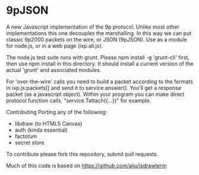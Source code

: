 9pJSON
======

A new Javascript implementation of the 9p protocol.
Unlike most other implementations this one decouples the marshalling.
In this way we can put classic 9p2000 packets on the wire,
or JSON (9pJSON). Use as a module for node.js, or in a web page 
(ixp.all.js).

The node.js test suite runs with grunt. Please npm install -g 'grunt-cli' first,
then use npm install in this directory. It should install a current version of
the actual 'grunt' and associated modules.

For 'over-the-wire' calls you need to build a packet according to the formats
in ixp.js:packets[] and send it to service.answer(). You'll get a response packet
(as a javascript object). Within your program you can make direct protocol 
function calls, "service.Tattach({...})" for example.

Contributing
Porting any of the following:
* libdraw (to HTML5 Canvas)
* auth (kinda essential)
* factotum
* secret store

To contribute please fork this repository, submit pull requests.

Much of this code is based on https://github.com/aiju/jsdrawterm